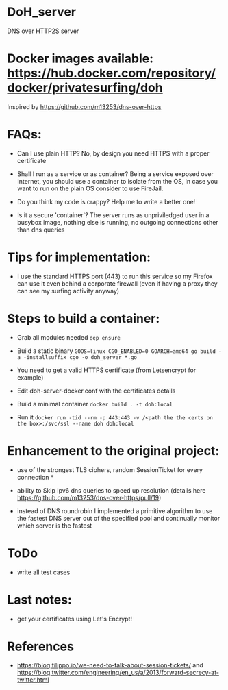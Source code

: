 # DoH_server
DNS over HTTP2S server 

# Docker images available: https://hub.docker.com/repository/docker/privatesurfing/doh

Inspired by https://github.com/m13253/dns-over-https


# FAQs:

 - Can I use plain HTTP?  No, by design you need HTTPS with a proper certificate 

 - Shall I run as a service or as container?  Being a service exposed over Internet, you should use a container to isolate from the OS, in case you want to run on the plain OS consider to use FireJail. 

 - Do you think my code is crappy? Help me to write a better one!

 - Is it a secure 'container'? The server runs as unpriviledged user in a busybox image, nothing else is running, no outgoing connections other than dns queries
 

# Tips for implementation:

 - I use the standard HTTPS port (443) to run this service so my Firefox can use it even behind a corporate firewall (even if having a proxy they can see my surfing activity anyway)



# Steps to build a container:

 -  Grab all modules needed ```dep ensure```

 -  Build a static binary ```GOOS=linux CGO_ENABLED=0 GOARCH=amd64 go build -a -installsuffix cgo -o doh_server *.go```

 -  You need to get a valid HTTPS certificate (from Letsencrypt for example)

 -  Edit doh-server-docker.conf with the certificates details

 -  Build a minimal container ```docker build . -t doh:local```

 -  Run it ```docker run -tid --rm -p 443:443 -v /<path the the certs on the box>:/svc/ssl --name doh doh:local```


# Enhancement to the original project:

 - use of the strongest TLS ciphers, random SessionTicket for every connection *

 - ability to Skip Ipv6 dns queries to speed up resolution (details here https://github.com/m13253/dns-over-https/pull/19)

 - instead of DNS roundrobin I implemented a primitive algorithm to use the fastest DNS server out of the specified pool and continually monitor which server is the fastest

 
# ToDo

 - write all test cases


# Last notes: 

- get your certificates using Let's Encrypt!


# References

* https://blog.filippo.io/we-need-to-talk-about-session-tickets/ and https://blog.twitter.com/engineering/en_us/a/2013/forward-secrecy-at-twitter.html


